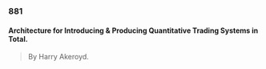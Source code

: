 ### 881

#### Architecture for Introducing &amp; Producing Quantitative Trading Systems in Total.
> By Harry Akeroyd.

